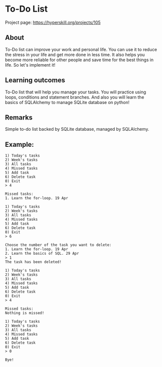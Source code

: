 # To-Do List

Project page: https://hyperskill.org/projects/105


## About
To-Do list can improve your work and personal life. You can use it to reduce the stress in your life and get more done in less time. It also helps you become more reliable for other people and save time for the best things in life. So let's implement it!
## Learning outcomes
To-Do list that will help you manage your tasks. You will practice using loops, conditions and statement branches. And also you will learn the basics of SQLAlchemy to manage SQLite database on python!
## Remarks
Simple to-do list backed by SQLite database, managed by SQLAlchemy.

## Example:

```
1) Today's tasks
2) Week's tasks
3) All tasks
4) Missed tasks
5) Add task
6) Delete task
0) Exit
> 4

Missed tasks:
1. Learn the for-loop. 19 Apr

1) Today's tasks
2) Week's tasks
3) All tasks
4) Missed tasks
5) Add task
6) Delete task
0) Exit
> 6

Choose the number of the task you want to delete:
1. Learn the for-loop. 19 Apr
2. Learn the basics of SQL. 29 Apr
> 1
The task has been deleted!

1) Today's tasks
2) Week's tasks
3) All tasks
4) Missed tasks
5) Add task
6) Delete task
0) Exit
> 4

Missed tasks:
Nothing is missed!

1) Today's tasks
2) Week's tasks
3) All tasks
4) Missed tasks
5) Add task
6) Delete task
0) Exit
> 0

Bye!
```







